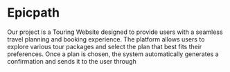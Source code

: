 # Epicpath
Our project is a Touring Website designed to provide users with a seamless travel planning and booking experience. The platform allows users to explore various tour packages and select the plan that best fits their preferences. Once a plan is chosen, the system automatically generates a confirmation and sends it to the user through 
